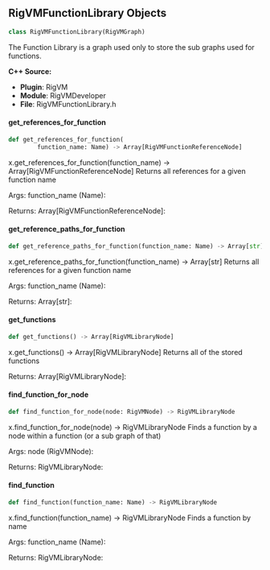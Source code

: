 ## RigVMFunctionLibrary Objects

```python
class RigVMFunctionLibrary(RigVMGraph)
```

The Function Library is a graph used only to store
the sub graphs used for functions.

**C++ Source:**

- **Plugin**: RigVM
- **Module**: RigVMDeveloper
- **File**: RigVMFunctionLibrary.h

<a id="unreal.RigVMFunctionLibrary.get_references_for_function"></a>

#### get_references_for_function

```python
def get_references_for_function(
        function_name: Name) -> Array[RigVMFunctionReferenceNode]
```

x.get_references_for_function(function_name) -> Array[RigVMFunctionReferenceNode]
Returns all references for a given function name

Args:
    function_name (Name): 

Returns:
    Array[RigVMFunctionReferenceNode]:

<a id="unreal.RigVMFunctionLibrary.get_reference_paths_for_function"></a>

#### get_reference_paths_for_function

```python
def get_reference_paths_for_function(function_name: Name) -> Array[str]
```

x.get_reference_paths_for_function(function_name) -> Array[str]
Returns all references for a given function name

Args:
    function_name (Name): 

Returns:
    Array[str]:

<a id="unreal.RigVMFunctionLibrary.get_functions"></a>

#### get_functions

```python
def get_functions() -> Array[RigVMLibraryNode]
```

x.get_functions() -> Array[RigVMLibraryNode]
Returns all of the stored functions

Returns:
    Array[RigVMLibraryNode]:

<a id="unreal.RigVMFunctionLibrary.find_function_for_node"></a>

#### find_function_for_node

```python
def find_function_for_node(node: RigVMNode) -> RigVMLibraryNode
```

x.find_function_for_node(node) -> RigVMLibraryNode
Finds a function by a node within a function (or a sub graph of that)

Args:
    node (RigVMNode): 

Returns:
    RigVMLibraryNode:

<a id="unreal.RigVMFunctionLibrary.find_function"></a>

#### find_function

```python
def find_function(function_name: Name) -> RigVMLibraryNode
```

x.find_function(function_name) -> RigVMLibraryNode
Finds a function by name

Args:
    function_name (Name): 

Returns:
    RigVMLibraryNode:

<a id="unreal.RigVMLink"></a>